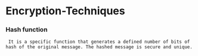 # Encryption-Techniques

 ### Hash function 
     It is a specific function that generates a defined number of bits of hash of the original message. The hashed message is secure and unique.

